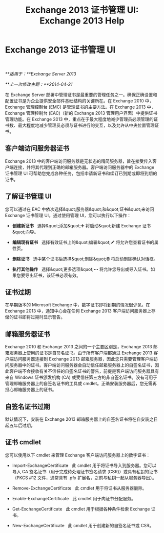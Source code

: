 ﻿---
title: 'Exchange 2013 证书管理 UI: Exchange 2013 Help'
TOCTitle: Exchange 2013 证书管理 UI
ms:assetid: 8975848d-07f0-4643-9eac-20aece69945f
ms:mtpsurl: https://technet.microsoft.com/zh-cn/library/JJ984582(v=EXCHG.150)
ms:contentKeyID: 52061525
ms.date: 05/21/2018
mtps_version: v=EXCHG.150
ms.translationtype: MT
---

# Exchange 2013 证书管理 UI

 

_**适用于：**Exchange Server 2013_

_**上一次修改主题：**2014-04-21_

在 Exchange Server 部署中管理证书是最重要的管理任务之一。确保正确设置和配置证书是为企业提供安全邮件基础结构的关键所在。在 Exchange 2010 中，Exchange 管理控制台 (EMC) 是管理证书的主要方法。在 Exchange 2013 中，Exchange 管理控制台 (EAC)（新的 Exchange 2013 管理用户界面）中提供证书管理功能。在 Exchange 2013 中，重点在于最大程度地减少管理员必须管理的证书数、最大程度地减少管理员必须与证书进行的交互，以及允许从中央位置管理证书。

## 客户端访问服务器证书

Exchange 2013 中的客户端访问服务器是无状态的精简服务器，旨在接受传入客户端连接，并将其代理到正确的邮箱服务器。客户端访问服务器中的 Exchange 证书管理 UI 可帮助您完成各种任务，包括申请新证书和续订已到期或即将到期的证书。

## 了解证书管理 UI

您可以通过在 EAC 中依次选择\&quot;服务器\&quot;和\&quot;证书\&quot;来访问 Exchange 证书管理 UI。通过使用管理 UI，您可以执行以下操作：

  - **创建新证书**   选择\&quot;添加\&quot;![添加图标](images/JJ218640.c1e75329-d6d7-4073-a27d-498590bbb558(EXCHG.150).gif "添加图标") 将启动\&quot;新建 Exchange 证书\&quot;向导。

  - **编辑现有证书**   选择有效证书上的\&quot;编辑\&quot;![编辑图标](images/Bb124582.6f53ccb2-1f13-4c02-bea0-30690e6ea71d(EXCHG.150).gif "编辑图标") 将允许您查看证书的属性页。

  - **删除证书**   选中某个证书后选择\&quot;删除\&quot;![删除图标](images/JJ657511.14f639f6-61e8-4418-bbfb-0db14de9d2f5(EXCHG.150).gif "删除图标") 将启动删除确认对话框。

  - **执行其他操作**   选择\&quot;更多选项\&quot;![更多选项图标](images/JJ150550.5381819e-3b21-4873-8714-e9b956290b28(EXCHG.150).gif "更多选项图标") 将允许您导出或导入证书。如果您要导出证书，该证书必须有效。

## 证书过期

在早期版本的 Microsoft Exchange 中，数字证书即将到期的情况很少见。在 Exchange 2013 中，通知中心会在任何 Exchange 2013 客户端访问服务器上存储的证书即将过期时显示警告。

## 邮箱服务器证书

Exchange 2010 和 Exchange 2013 之间的一个主要区别是，Exchange 2013 邮箱服务器上使用的证书是自签名证书。由于所有客户端都通过 Exchange 2013 客户端访问服务器连接到 Exchange 2013 邮箱服务器，因此您只需要管理客户端访问服务器中的证书。客户端访问服务器会自动信任邮箱服务器上的自签名证书，因此客户端不会接收有关不信任的自签名证书的警告，前提是客户端访问服务器具有来自 Windows 证书颁发机构 (CA) 或受信任第三方的非自签名证书。没有可用于管理邮箱服务器上的自签名证书的工具或 cmdlet。正确安装服务器后，您无需再担心邮箱服务器上的证书。

## 自签名证书过期

默认情况下，安装在 Exchange 2013 邮箱服务器上的自签名证书将在自安装之日起五年后过期。

## 证书 cmdlet

您可以使用以下 cmdlet 来管理 Exchange 客户端访问服务器上的数字证书：

  - Import-ExchangeCertificate   此 cmdlet 用于将证书导入到服务器。您可以导入 CA 签名证书（用于完成待处理证书签名请求 (CSR)）或具有私钥的证书（PKCS \#12 文件，通常具有 .pfx 扩展名，之前与私钥一起从服务器导出）。

  - Remove-ExchangeCertificate   此 cmdlet 用于将证书从服务器删除。

  - Enable-ExchangeCertificate   此 cmdlet 用于向证书分配服务。

  - Get-ExchangeCertificate   此 cmdlet 用于根据各种条件检索 Exchange 证书。

  - New-ExchangeCertificate   此 cmdlet 用于创建新的自签名证书或 CSR。

